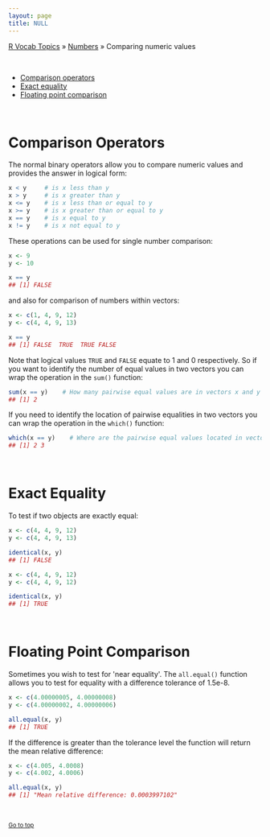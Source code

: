 ```yaml
---
layout: page
title: NULL
---
```


[R Vocab Topics](index) &#187; [Numbers](numbers) &#187; Comparing numeric values

<br>

* <a href="#a">Comparison operators</a> 
* <a href="#b">Exact equality</a>
* <a href="#c">Floating point comparison</a>

<br>

<a name="a"></a>
# Comparison Operators
The normal binary operators allow you to compare numeric values and provides the answer in logical form:

```r
x < y     # is x less than y
x > y     # is x greater than y
x <= y    # is x less than or equal to y
x >= y    # is x greater than or equal to y
x == y    # is x equal to y
x != y    # is x not equal to y
```

These operations can be used for single number comparison:

```r
x <- 9
y <- 10

x == y
## [1] FALSE
```

and also for comparison of numbers within vectors:

```r
x <- c(1, 4, 9, 12)
y <- c(4, 4, 9, 13)

x == y
## [1] FALSE  TRUE  TRUE FALSE
```

Note that logical values `TRUE` and `FALSE` equate to 1 and 0 respectively.  So if you want to identify the number of equal values in two vectors you can wrap the operation in the `sum()` function:

```r
sum(x == y)    # How many pairwise equal values are in vectors x and y
## [1] 2
```

If you need to identify the location of pairwise equalities in two vectors you can wrap the operation in the `which()` function:

```r
which(x == y)    # Where are the pairwise equal values located in vectors x and y
## [1] 2 3
```


<br>

<a name="b"></a>
# Exact Equality
To test if two objects are exactly equal:

```r
x <- c(4, 4, 9, 12)
y <- c(4, 4, 9, 13)

identical(x, y)
## [1] FALSE
```



```r
x <- c(4, 4, 9, 12)
y <- c(4, 4, 9, 12)

identical(x, y)
## [1] TRUE
```

<br>

<a name="c"></a>
# Floating Point Comparison
Sometimes you wish to test for 'near equality'.  The `all.equal()` function allows you to test for equality with a difference tolerance of 1.5e-8.

```r
x <- c(4.00000005, 4.00000008)
y <- c(4.00000002, 4.00000006)

all.equal(x, y)
## [1] TRUE
```

If the difference is greater than the tolerance level the function will return the mean relative difference:

```r
x <- c(4.005, 4.0008)
y <- c(4.002, 4.0006)

all.equal(x, y)
## [1] "Mean relative difference: 0.0003997102"
```



<br>

<small><a href="#">Go to top</a></small>
